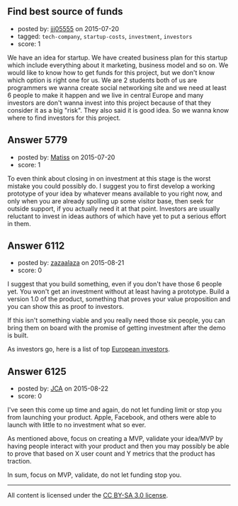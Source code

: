 ## Find best source of funds

- posted by: [jjj05555](https://stackexchange.com/users/5798074/jjj05555) on 2015-07-20
- tagged: `tech-company`, `startup-costs`, `investment`, `investors`
- score: 1

We have an idea for startup. We have created business plan for this startup which include everything about it marketing, business model and so on. We would like to know how to get funds for this project, but we don't know which option is right one for us. We are 2 students both of us are programmers we wanna create social networking site and we need at least 6 people to make it happen and we live in central Europe and many investors are don't wanna invest into this project because of that they consider it as a big "risk". They also said it is good idea. So we wanna know where to find investors for this project. 


## Answer 5779

- posted by: [Matiss](https://stackexchange.com/users/1819512/matiss) on 2015-07-20
- score: 1

To even think about closing in on investment at this stage is the worst mistake you could possibly do. I suggest you to first develop a working prototype of your idea by whatever means available to you right now, and only when you are already spolling up some visitor base, then seek for outside support, if you actually need it at that point. Investors are usually reluctant to invest in ideas authors of which have yet to put a serious effort in them.  


## Answer 6112

- posted by: [zazaalaza](https://stackexchange.com/users/4672194/zazaalaza) on 2015-08-21
- score: 0

<p>I suggest that you build something, even if you don't have those 6 people yet. You won't get an investment without at least having a prototype. Build a version 1.0 of the product, something that proves your value proposition and you can show this as proof to investors.</p>

<p>If this isn't something viable and you really need those six people, you can bring them on board with the promise of getting investment after the demo is built. </p>

<p>As investors go, here is a list of top <a href="https://angel.co/europe/investors" rel="nofollow">European investors</a>.</p>



## Answer 6125

- posted by: [JCA](https://stackexchange.com/users/6822638/jca) on 2015-08-22
- score: 0

I've seen this come up time and again, do not let funding limit or stop you from launching your product. Apple, Facebook, and others were able to launch with little to no investment what so ever. 

As mentioned above, focus on creating a MVP, validate your idea/MVP by having people interact with your product and then you may possibly be able to prove that based on X user count and Y metrics that the product has traction.

In sum, focus on MVP, validate, do not let funding stop you.



---

All content is licensed under the [CC BY-SA 3.0 license](https://creativecommons.org/licenses/by-sa/3.0/).
